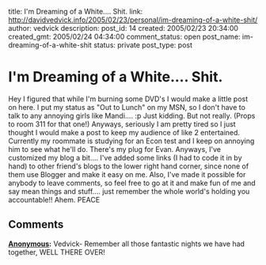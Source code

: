 title: I'm Dreaming of a White.... Shit.
link: http://davidvedvick.info/2005/02/23/personal/im-dreaming-of-a-white-shit/
author: vedvick
description: 
post_id: 14
created: 2005/02/23 20:34:00
created_gmt: 2005/02/24 04:34:00
comment_status: open
post_name: im-dreaming-of-a-white-shit
status: private
post_type: post

# I'm Dreaming of a White.... Shit.

Hey I figured that while I'm burning some DVD's I would make a little post on here. I put my status as "Out to Lunch" on my MSN, so I don't have to talk to any annoying girls like Mandi.... :p Just kidding. But not really. (Props to room 311 for that one!) Anyways, seriously I am pretty tired so I just thought I would make a post to keep my audience of like 2 entertained. Currently my roommate is studying for an Econ test and I keep on annoying him to see what he'll do. There's my plug for Evan. Anyways, I've customized my blog a bit.... I've added some links (I had to code it in by hand) to other friend's blogs to the lower right hand corner, since none of them use Blogger and make it easy on me. Also, I've made it possible for anybody to leave comments, so feel free to go at it and make fun of me and say mean things and stuff.... just remember the whole world's holding you accountable!! Ahem. PEACE

## Comments

**[Anonymous](#4 "2005-02-23 21:01:00"):** Vedvick- Remember all those fantastic nights we have had together, WELL THERE OVER!

